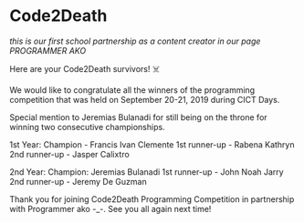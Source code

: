 # Code2Death

*this is our first school partnership as a content creator in our page PROGRAMMER AKO*

Here are your Code2Death survivors! ☠️

We would like to congratulate all the winners of the programming competition that was held on September 20-21, 2019 during CICT Days.

Special mention to Jeremias Bulanadi for still being on the throne for winning two consecutive championships.

1st Year:
Champion - Francis Ivan Clemente
1st runner-up - Rabena Kathryn
2nd runner-up - Jasper Calixtro

2nd Year:
Champion: Jeremias Bulanadi
1st runner-up - John Noah Jarry
2nd runner-up - Jeremy De Guzman

Thank you for joining Code2Death Programming Competition in partnership with Programmer ako -_-. See you all again next time!
